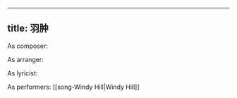 
---
title: 羽肿
---
As composer: 

As arranger: 

As lyricist: 

As performers: [[song-Windy Hill|Windy Hill]]
